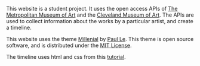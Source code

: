 This website is a student project. It uses the open access APIs of [The Metropolitan Museum of Art](https://www.metmuseum.org/) and the [Cleveland Museum of Art](https://www.clevelandart.org/). The APIs are used to collect information about the works by a particular artist, and create a timeline.

This website uses the theme [Millenial](https://github.com/LeNPaul/Millennial) by [Paul Le](https://www.lenpaul.com/). This theme is open source software, and is distributed under the [MIT License](http://choosealicense.com/licenses/mit/). 

The timeline uses html and css from this [tutorial](https://www.w3schools.com/howto/howto_css_timeline.asp).
